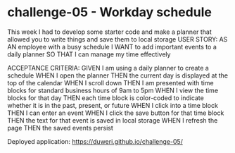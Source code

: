 # challenge-05 - Workday schedule 
This week I had to develop some starter code and make a planner that allowed you to write things and save them to local storage 
USER STORY:
AS AN employee with a busy schedule
I WANT to add important events to a daily planner
SO THAT I can manage my time effectively

ACCEPTANCE CRITERIA:
GIVEN I am using a daily planner to create a schedule
WHEN I open the planner
THEN the current day is displayed at the top of the calendar
WHEN I scroll down
THEN I am presented with time blocks for standard business hours of 9am to 5pm
WHEN I view the time blocks for that day
THEN each time block is color-coded to indicate whether it is in the past, present, or future
WHEN I click into a time block
THEN I can enter an event
WHEN I click the save button for that time block
THEN the text for that event is saved in local storage
WHEN I refresh the page
THEN the saved events persist

Deployed application: https://duweri.github.io/challenge-05/
